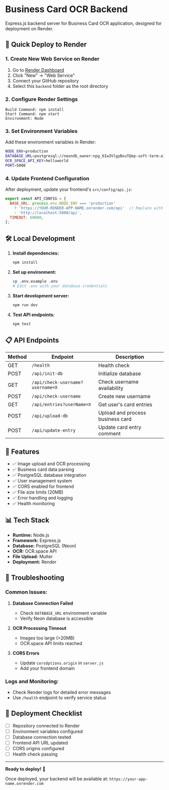 # Business Card OCR Backend

Express.js backend server for Business Card OCR application, designed for deployment on Render.

## 🚀 Quick Deploy to Render

### 1. Create New Web Service on Render
1. Go to [Render Dashboard](https://dashboard.render.com/)
2. Click "New" → "Web Service"
3. Connect your GitHub repository
4. Select this `backend` folder as the root directory

### 2. Configure Render Settings
```
Build Command: npm install
Start Command: npm start
Environment: Node
```

### 3. Set Environment Variables
Add these environment variables in Render:

```bash
NODE_ENV=production
DATABASE_URL=postgresql://neondb_owner:npg_6Iw3VlgyBxuT@ep-soft-term-a1u2u4q6-pooler.ap-southeast-1.aws.neon.tech/neondb?sslmode=require
OCR_SPACE_API_KEY=helloworld
PORT=5000
```

### 4. Update Frontend Configuration
After deployment, update your frontend's `src/config/api.js`:

```javascript
export const API_CONFIG = {
  BASE_URL: process.env.NODE_ENV === 'production' 
    ? 'https://YOUR-RENDER-APP-NAME.onrender.com/api'  // Replace with actual URL
    : 'http://localhost:5000/api',
  TIMEOUT: 60000,
};
```

## 🛠 Local Development

1. **Install dependencies:**
   ```bash
   npm install
   ```

2. **Set up environment:**
   ```bash
   cp .env.example .env
   # Edit .env with your database credentials
   ```

3. **Start development server:**
   ```bash
   npm run dev
   ```

4. **Test API endpoints:**
   ```bash
   npm test
   ```

## 📋 API Endpoints

| Method | Endpoint | Description |
|--------|----------|-------------|
| GET | `/health` | Health check |
| POST | `/api/init-db` | Initialize database |
| GET | `/api/check-username?username=X` | Check username availability |
| POST | `/api/check-username` | Create new username |
| GET | `/api/entries?userName=X` | Get user's card entries |
| POST | `/api/upload-db` | Upload and process business card |
| POST | `/api/update-entry` | Update card entry comment |

## 🔧 Features

- ✅ Image upload and OCR processing
- ✅ Business card data parsing
- ✅ PostgreSQL database integration
- ✅ User management system
- ✅ CORS enabled for frontend
- ✅ File size limits (20MB)
- ✅ Error handling and logging
- ✅ Health monitoring

## 📊 Tech Stack

- **Runtime:** Node.js
- **Framework:** Express.js
- **Database:** PostgreSQL (Neon)
- **OCR:** OCR.space API
- **File Upload:** Multer
- **Deployment:** Render

## 🐛 Troubleshooting

### Common Issues:

1. **Database Connection Failed**
   - Check `DATABASE_URL` environment variable
   - Verify Neon database is accessible

2. **OCR Processing Timeout**
   - Images too large (>20MB)
   - OCR.space API limits reached

3. **CORS Errors**
   - Update `corsOptions.origin` in `server.js`
   - Add your frontend domain

### Logs and Monitoring:
- Check Render logs for detailed error messages
- Use `/health` endpoint to verify service status

## 🚀 Deployment Checklist

- [ ] Repository connected to Render
- [ ] Environment variables configured
- [ ] Database connection tested
- [ ] Frontend API URL updated
- [ ] CORS origins configured
- [ ] Health check passing

---

**Ready to deploy!** 🎉

Once deployed, your backend will be available at:
`https://your-app-name.onrender.com`

